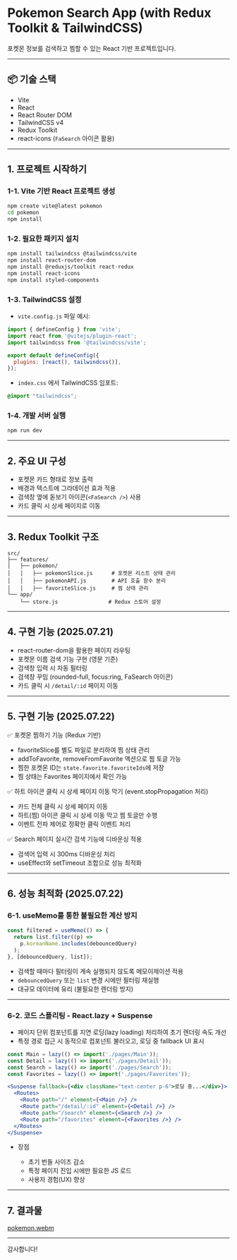 # Pokemon Search App (with Redux Toolkit & TailwindCSS)

포켓몬 정보를 검색하고 찜할 수 있는 React 기반 프로젝트입니다.

---

## 📦 기술 스택

- Vite
- React
- React Router DOM
- TailwindCSS v4
- Redux Toolkit
- react-icons (`FaSearch` 아이콘 활용)

---

## 1. 프로젝트 시작하기

### 1-1. Vite 기반 React 프로젝트 생성

```bash
npm create vite@latest pokemon
cd pokemon
npm install
```

### 1-2. 필요한 패키지 설치

```bash
npm install tailwindcss @tailwindcss/vite
npm install react-router-dom
npm install @reduxjs/toolkit react-redux
npm install react-icons
npm install styled-components
```

### 1-3. TailwindCSS 설정

- `vite.config.js` 파일 예시:

```js
import { defineConfig } from 'vite';
import react from '@vitejs/plugin-react';
import tailwindcss from '@tailwindcss/vite';

export default defineConfig({
  plugins: [react(), tailwindcss()],
});
```

- `index.css` 에서 TailwindCSS 임포트:

```css
@import "tailwindcss";
```

### 1-4. 개발 서버 실행

```bash
npm run dev
```

---

## 2. 주요 UI 구성

- 포켓몬 카드 형태로 정보 출력
- 배경과 텍스트에 그라데이션 효과 적용
- 검색창 옆에 돋보기 아이콘(`<FaSearch />`) 사용
- 카드 클릭 시 상세 페이지로 이동

---

## 3. Redux Toolkit 구조

```
src/
├── features/
│   ├── pokemon/
│   │   ├── pokemonSlice.js      # 포켓몬 리스트 상태 관리
│   │   ├── pokemonAPI.js        # API 호출 함수 분리
│   │   ├── favoriteSlice.js     # 찜 상태 관리
└── app/
    └── store.js                # Redux 스토어 설정
```

---

## 4. 구현 기능 (2025.07.21)

- react-router-dom을 활용한 페이지 라우팅
- 포켓몬 이름 검색 기능 구현 (영문 기준)
- 검색창 입력 시 자동 필터링
- 검색창 꾸밈 (rounded-full, focus:ring, FaSearch 아이콘)
- 카드 클릭 시 `/detail/:id` 페이지 이동

---

## 5. 구현 기능 (2025.07.22)

✅ 포켓몬 찜하기 기능 (Redux 기반)

- favoriteSlice를 별도 파일로 분리하여 찜 상태 관리
- addToFavorite, removeFromFavorite 액션으로 찜 토글 가능
- 찜한 포켓몬 ID는 `state.favorite.favoriteIds`에 저장
- 찜 상태는 Favorites 페이지에서 확인 가능

✅ 하트 아이콘 클릭 시 상세 페이지 이동 막기 (event.stopPropagation 처리)

- 카드 전체 클릭 시 상세 페이지 이동
- 하트(찜) 아이콘 클릭 시 상세 이동 막고 찜 토글만 수행
- 이벤트 전파 제어로 정확한 클릭 이벤트 처리

✅ Search 페이지 실시간 검색 기능에 디바운싱 적용

- 검색어 입력 시 300ms 디바운싱 처리
- useEffect와 setTimeout 조합으로 성능 최적화

---

## 6. 성능 최적화 (2025.07.22)

### 6-1. useMemo를 통한 불필요한 계산 방지

```jsx
const filtered = useMemo(() => {
  return list.filter((p) =>
    p.koreanName.includes(debouncedQuery)
  );
}, [debouncedQuery, list]);
```

- 검색할 때마다 필터링이 계속 실행되지 않도록 메모이제이션 적용
- `debouncedQuery` 또는 `list` 변경 시에만 필터링 재실행
- 대규모 데이터에 유리 (불필요한 렌더링 방지)

---

### 6-2. 코드 스플리팅 - React.lazy + Suspense

- 페이지 단위 컴포넌트를 지연 로딩(lazy loading) 처리하여 초기 렌더링 속도 개선
- 특정 경로 접근 시 동적으로 컴포넌트 불러오고, 로딩 중 fallback UI 표시

```jsx
const Main = lazy(() => import('./pages/Main'));
const Detail = lazy(() => import('./pages/Detail'));
const Search = lazy(() => import('./pages/Search'));
const Favorites = lazy(() => import('./pages/Favorites'));
```

```jsx
<Suspense fallback={<div className="text-center p-6">로딩 중...</div>}>
  <Routes>
    <Route path="/" element={<Main />} />
    <Route path="/detail/:id" element={<Detail />} />
    <Route path="/search" element={<Search />} />
    <Route path="/favorites" element={<Favorites />} />
  </Routes>
</Suspense>
```

- 장점

  - 초기 번들 사이즈 감소
  - 특정 페이지 진입 시에만 필요한 JS 로드
  - 사용자 경험(UX) 향상

---

## 7. 결과물

[pokemon.webm](https://github.com/user-attachments/assets/8a143853-ade0-45b0-832c-c120e8590847)

---

감사합니다!
